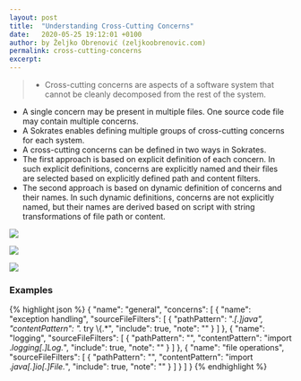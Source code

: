 ```yaml
---
layout: post
title:  "Understanding Cross-Cutting Concerns"
date:   2020-05-25 19:12:01 +0100
author: by Željko Obrenović (zeljkoobrenovic.com)
permalink: cross-cutting-concerns
excerpt:
---
```

> * Cross-cutting concerns are aspects of a software system that cannot be cleanly decomposed from the rest of the system.
* A single concern may be present in multiple files. One source code file may contain multiple concerns.
* A Sokrates enables defining multiple groups of cross-cutting concerns for each system.
* A cross-cutting concerns can be defined in two ways in Sokrates.
* The first approach is based on explicit definition of each concern. In such explicit definitions, concerns are explicitly named and their files are selected based on explicitly defined path and content filters.
* The second approach is based on dynamic definition of concerns and their names. In such dynamic definitions, concerns are not explicitly named, but their names are derived based on script with string transformations of file path or content.

![](assets/images/sokrates/cross-cutting-concerns-static.png)

![](assets/images/sokrates/cross-cutting-concerns-dynamic-1.png)

![](assets/images/sokrates/cross-cutting-concerns-dynamic-2.png)

### Examples

{% highlight json %}
{
    "name": "general",
    "concerns": [
        {
            "name": "exception handling",
            "sourceFileFilters": [
                {
                    "pathPattern": ".*[.]java",
                    "contentPattern": ".* try \\{.*",
                    "include": true,
                    "note": ""
                }
            ]
        },
        {
            "name": "logging",
            "sourceFileFilters": [
                {
                    "pathPattern": "",
                    "contentPattern": "import .*logging[.]Log.*",
                    "include": true,
                    "note": ""
                }
            ]
        },
        {
            "name": "file operations",
            "sourceFileFilters": [
                {
                    "pathPattern": "",
                    "contentPattern": "import .*java[.]io[.]File.*",
                    "include": true,
                    "note": ""
                }
            ]
        }
    ]
}
{% endhighlight %}
